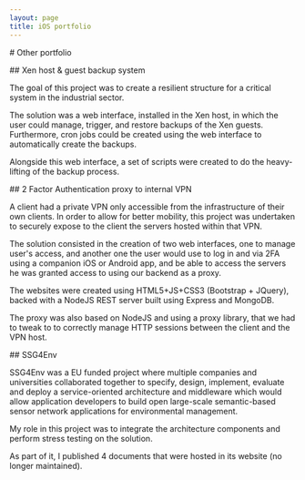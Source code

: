 ```yaml
---
layout: page
title: iOS portfolio
---
```


# Other portfolio

## Xen host & guest backup system

The goal of this project was to create a resilient structure for a critical
system in the industrial sector.

The solution was a web interface, installed in the Xen host, in which the user
could manage, trigger, and restore backups of the Xen guests. Furthermore, cron
jobs could be created using the web interface to automatically create the backups.

Alongside this web interface, a set of scripts were created to do the heavy-lifting
of the backup process.

## 2 Factor Authentication proxy to internal VPN

A client had a private VPN only accessible from the infrastructure of their own clients.
In order to allow for better mobility, this project was undertaken to securely expose
to the client the servers hosted within that VPN.

The solution consisted in the creation of two web interfaces, one to manage user's access,
and another one the user would use to log in and via 2FA using a companion iOS
or Android app, and be able to access the servers he was granted access to using
our backend as a proxy.

The websites were created using HTML5+JS+CSS3 (Bootstrap + JQuery), backed with a
NodeJS REST server built using Express and MongoDB.

The proxy was also based on NodeJS and using a proxy library, that we had to tweak to
to correctly manage HTTP sessions between the client and the VPN host.

## SSG4Env

SSG4Env was a EU funded project where multiple companies and universities
collaborated together to specify, design, implement, evaluate and deploy a
service-oriented architecture and middleware which would allow application
developers to build open large-scale semantic-based sensor network applications
for environmental management.

My role in this project was to integrate the architecture components and perform
stress testing on the solution.

As part of it, I published 4 documents that were hosted in its website
(no longer maintained).
